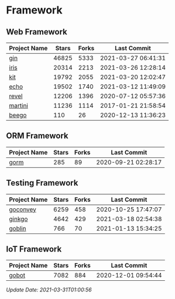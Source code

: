 # Framework

## Web Framework
| Project Name | Stars | Forks | Last Commit |
| ------------ | ----- | ----- | ----------- |
| [gin](https://github.com/gin-gonic/gin) | 46825 | 5333 | 2021-03-27 06:41:31 |
| [iris](https://github.com/kataras/iris) | 20314 | 2213 | 2021-03-26 12:28:14 |
| [kit](https://github.com/go-kit/kit) | 19792 | 2055 | 2021-03-20 12:02:47 |
| [echo](https://github.com/labstack/echo) | 19502 | 1740 | 2021-03-12 11:49:09 |
| [revel](https://github.com/revel/revel) | 12206 | 1396 | 2020-07-12 05:57:36 |
| [martini](https://github.com/go-martini/martini) | 11236 | 1114 | 2017-01-21 21:58:54 |
| [beego](https://github.com/astaxie/beego) | 110 | 26 | 2020-12-13 11:36:23 |

## ORM Framework
| Project Name | Stars | Forks | Last Commit |
| ------------ | ----- | ----- | ----------- |
| [gorm](https://github.com/jinzhu/gorm) | 285 | 89 | 2020-09-21 02:28:17 |

## Testing Framework
| Project Name | Stars | Forks | Last Commit |
| ------------ | ----- | ----- | ----------- |
| [goconvey](https://github.com/smartystreets/goconvey) | 6259 | 458 | 2020-10-25 17:47:07 |
| [ginkgo](https://github.com/onsi/ginkgo) | 4642 | 429 | 2021-03-18 02:54:38 |
| [goblin](https://github.com/franela/goblin) | 766 | 70 | 2021-01-13 15:34:25 |

## IoT Framework
| Project Name | Stars | Forks | Last Commit |
| ------------ | ----- | ----- | ----------- |
| [gobot](https://github.com/hybridgroup/gobot) | 7082 | 884 | 2020-12-01 09:54:44 |

*Update Date: 2021-03-31T01:00:56*